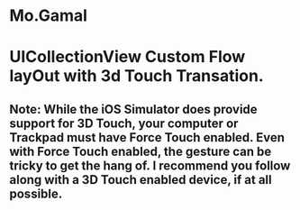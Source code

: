 #  Mo.Gamal 
# UICollectionView Custom Flow layOut with 3d Touch Transation.


## Note: While the iOS Simulator does provide support for 3D Touch, your computer or Trackpad must have Force Touch enabled. Even with Force Touch enabled, the gesture can be tricky to get the hang of. I recommend you follow along with a 3D Touch enabled device, if at all possible.
